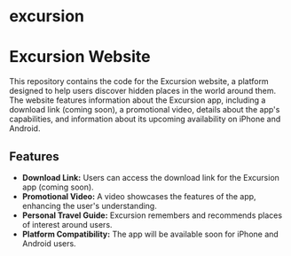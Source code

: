 # excursion
# Excursion Website

This repository contains the code for the Excursion website, a platform designed to help users discover hidden places in the world around them. The website features information about the Excursion app, including a download link (coming soon), a promotional video, details about the app's capabilities, and information about its upcoming availability on iPhone and Android.


## Features

- **Download Link:** Users can access the download link for the Excursion app (coming soon).
- **Promotional Video:** A video showcases the features of the app, enhancing the user's understanding.
- **Personal Travel Guide:** Excursion remembers and recommends places of interest around users.
- **Platform Compatibility:** The app will be available soon for iPhone and Android users.

